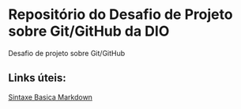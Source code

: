 # Repositório do Desafio de Projeto sobre Git/GitHub da DIO
Desafio de projeto sobre Git/GitHub

## Links úteis:
[Sintaxe Basica Markdown](https://www.markdownguide.org/basic-syntax/)

